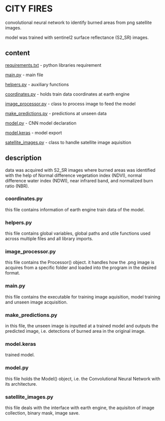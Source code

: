 # CITY FIRES
convolutional neural network to identify burned areas from png satellite images.

model was trained with sentinel2 surface reflectance (S2_SR) images.

## content
[requirements.txt](requirements.txt) -  python libraries requirement

[main.py](main.py) - main file

[helpers.py](helpers.py) - auxiliary functions

[coordinates.py](coordinates.py) - holds train data coordinates at earth engine

[image_processor.py](image_processor.py) - class to process image to feed the model

[make_predictions.py](make_predictions.py) - predictions at unseen data

[model.py](model.py) - CNN model declaration

[model.keras](model.keras) - model export

[satellite_images.py](satellite_images.py) - class to handle satellite image aquisition

## description
data was acquired with S2_SR images where burned areas was identified with the help of Normal difference vegetation index (NDVI), normal difference water index (NDWI), near infrared band, and normalized burn ratio (NBR).

### coordinates.py
this file contains information of earth engine train data of the model.

### helpers.py
this file contains global variables, global paths and utile functions used across multiple files and all library imports.

### image_processor.py
this file contains the Processor() object. it handles how the .png image is acquires from a specific folder and loaded into the program in the desired format.

### main.py
this file contains the executable for training image aquisition, model training and unseen image acquisition.

### make_predictions.py
in this file, the unseen image is inputted at a trained model and outputs the predicted image, i.e. detections of burned area in the original image.

### model.keras
trained model.

### model.py
this file holds the Model() object, i.e. the Convolutional Neural Network with its architecture.

### satellite_images.py
this file deals with the interface with earth engine, the aquisiton of image collection, binary mask, image save.